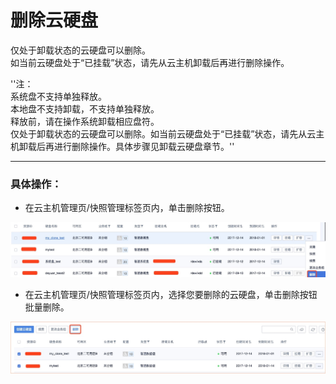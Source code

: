 

# 删除云硬盘

仅处于卸载状态的云硬盘可以删除。  
如当前云硬盘处于“已挂载”状态，请先从云主机卸载后再进行删除操作。  

''注：  
系统盘不支持单独释放。  
本地盘不支持卸载，不支持单独释放。  
释放前，请在操作系统卸载相应盘符。  
仅处于卸载状态的云硬盘可以删除。如当前云硬盘处于“已挂载”状态，请先从云主机卸载后再进行删除操作。具体步骤见卸载云硬盘章节。''

-----

### 具体操作：

* 在云主机管理页/快照管理标签页内，单击删除按钮。

![](/images/userguide/image15.jpg)  
    
* 在云主机管理页/快照管理标签页内，选择您要删除的云硬盘，单击删除按钮批量删除。 

![](/images/userguide/image16.jpg)
